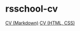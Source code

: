 # rsschool-cv
[CV (Markdown)](https://mike-prybytkin.github.io/rsschool-cv/cv)
[CV (HTML, CSS)](https://mike-prybytkin.github.io/rsschool-cv/)
